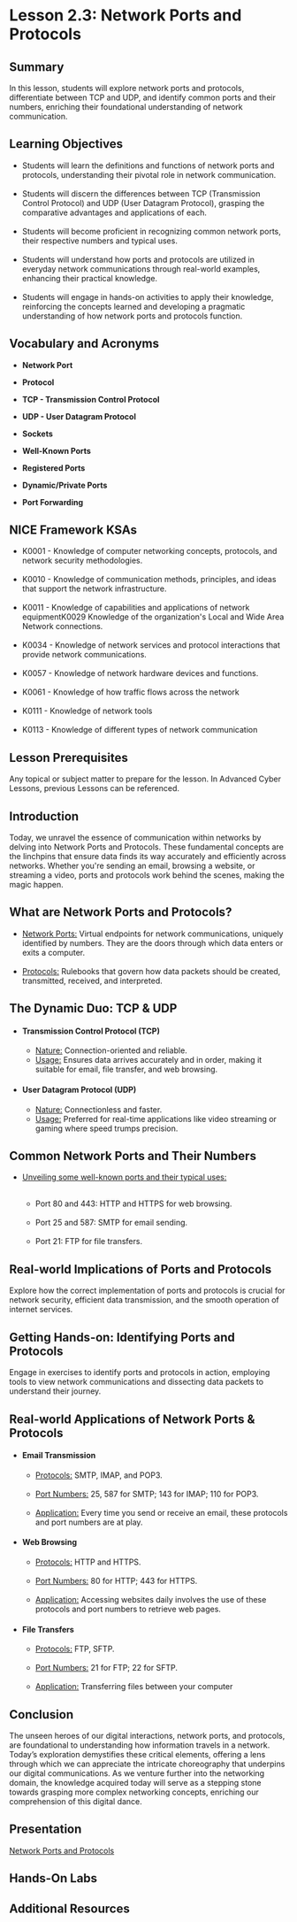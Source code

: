 <h1> Lesson 2.3: Network Ports and Protocols </h1>
<h2> Summary</h2>

<p1>In this lesson, students will explore network ports and protocols, differentiate between TCP and UDP, and identify common ports and their numbers, enriching their foundational understanding of network communication.</p1>
<br>

<h2>Learning Objectives</h2>
<ul>
<li>Students will learn the definitions and functions of network ports and protocols, understanding their pivotal role in network communication.</li>
  <br>
<li>Students will discern the differences between TCP (Transmission Control Protocol) and UDP (User Datagram Protocol), grasping the comparative advantages and applications of each.</li><br>
  
<li>Students will become proficient in recognizing common network ports, their respective numbers and typical uses.</li><br>
<li>Students will understand how ports and protocols are utilized in everyday network communications through real-world examples, enhancing their practical knowledge.</li><br>
<li>Students will engage in hands-on activities to apply their knowledge, reinforcing the concepts learned and developing a pragmatic understanding of how network ports and protocols function.</li>

</ul>

<h2>Vocabulary and Acronyms</h2>

<ul>
<li>

  **Network Port**</li>
  
<li>

**Protocol**</li>
  
<li>
  
**TCP - Transmission Control Protocol**</li>

<li>
  
**UDP - User Datagram Protocol**</li>

<li>
  
**Sockets**</li>

<li>
  
**Well-Known Ports**</li>

<li>
  
**Registered Ports**</li>

<li>
  
**Dynamic/Private Ports**</li>

<li>
  
**Port Forwarding**</li>

</ul>

<h2>NICE Framework KSAs</h2>
<ul>
<li>K0001 - Knowledge of computer networking concepts, protocols, and network security methodologies.</li>
<br>
<li>K0010 - Knowledge of communication methods, principles, and ideas that support the network infrastructure.</li>
<br>
<li>K0011 - Knowledge of capabilities and applications of network equipmentK0029	Knowledge of the organization's Local and Wide Area Network connections.</li>
<br>
<li>K0034 - Knowledge of network services and protocol interactions that provide network communications.</li>
<br>
<li>K0057 - Knowledge of network hardware devices and functions.</li>
<br>
<li>K0061 - Knowledge of how traffic flows across the network</li>
<br>
<li>K0111 - Knowledge of network tools</li>
<br>
<li>K0113 - Knowledge of different types of network communication</li>
</ul>


<h2>Lesson Prerequisites</h2>
<p1>Any topical or subject matter to prepare for the lesson. In Advanced Cyber Lessons, previous Lessons can be referenced. </p1>
<br>


<h2>Introduction</h2>
Today, we unravel the essence of communication within networks by delving into Network Ports and Protocols. These fundamental concepts are the linchpins that ensure data finds its way accurately and efficiently across networks. Whether you're sending an email, browsing a website, or streaming a video, ports and protocols work behind the scenes, making the magic happen.


<h2>What are Network Ports and Protocols?</h2>
<ul>
	<li><ins>Network Ports:</ins> Virtual endpoints for network communications, uniquely identified by numbers. They are the doors through which data enters or exits a computer.</li>
	<br>
	<li><ins>Protocols:</ins> Rulebooks that govern how data packets should be created, transmitted, received, and interpreted.</li>
</ul>
<h2>The Dynamic Duo: TCP & UDP</h2>
<ul>
	<li><h4>Transmission Control Protocol (TCP)</li></h4>
	<ul>
		<li><ins>Nature:</ins> Connection-oriented and reliable.</li>
		<li><ins>Usage:</ins>  Ensures data arrives accurately and in order, making it suitable for email, file transfer, and web browsing.</li>
	</ul>
	<li><h4>User Datagram Protocol (UDP)</li></h4>
	<ul>
		<li><ins>Nature:</ins>  Connectionless and faster.</li>
		<li><ins>Usage:</ins>  Preferred for real-time applications like video streaming or gaming where speed trumps precision.</li>
	</ul>
</ul>




<h2>Common Network Ports and Their Numbers</h2>
<ul>
	<li><ins>Unveiling some well-known ports and their typical uses:</li></ins>
	<br>
	<ul>
		<li>Port 80 and 443: HTTP and HTTPS for web browsing.</li><br>
		<li>Port 25 and 587: SMTP for email sending.</li><br>
		<li>Port 21: FTP for file transfers.</li>
	</ul>
</ul>

<h2>Real-world Implications of Ports and Protocols</h2>
Explore how the correct implementation of ports and protocols is crucial for network security, efficient data transmission, and the smooth operation of internet services.



<h2>Getting Hands-on: Identifying Ports and Protocols</h2>
Engage in exercises to identify ports and protocols in action, employing tools to view network communications and dissecting data packets to understand their journey.










<h2>Real-world Applications of Network Ports & Protocols</h2>

<ul>
	<li><h4>Email Transmission</h4></li>
	<ul>
		<li><ins>Protocols:</ins> SMTP, IMAP, and POP3.</li><br>
		<li><ins>Port Numbers:</ins> 25, 587 for SMTP; 143 for IMAP; 110 for POP3.</li><br>
		<li><ins>Application:</ins> Every time you send or receive an email, these protocols and port numbers are at play.</li>
	</ul>
	<li><h4>Web Browsing</h4></li>
	<ul>
		<li><ins>Protocols:</ins> HTTP and HTTPS.</li><br>
		<li><ins>Port Numbers:</ins> 80 for HTTP; 443 for HTTPS.</li><br>
		<li><ins>Application:</ins> Accessing websites daily involves the use of these protocols and port numbers to retrieve web pages.</li>
	</ul>
	<li><h4>File Transfers</h4></li>
	<ul>
		<li><ins>Protocols:</ins>  FTP, SFTP.</li><br>
		<li><ins>Port Numbers:</ins> 21 for FTP; 22 for SFTP.</li><br>
		<li><ins>Application:</ins> Transferring files between your computer</li>
	</ul>
</ul>


<h2>Conclusion</h2>

The unseen heroes of our digital interactions, network ports, and protocols, are foundational to understanding how information travels in a network. Today’s exploration demystifies these critical elements, offering a lens through which we can appreciate the intricate choreography that underpins our digital communications. As we venture further into the networking domain, the knowledge acquired today will serve as a stepping stone towards grasping more complex networking concepts, enriching our comprehension of this digital dance.



<h2> Presentation</h2>

<a href="https://docs.google.com/presentation/d/1M4dUeLFFL9H-F_mxi5It-0Fj7zybJcPO/edit?usp=sharing&ouid=110228847857413878764&rtpof=true&sd=true"> Network Ports and Protocols</a>


<h2> Hands-On Labs</h2>



<h2> Additional Resources</h2>
